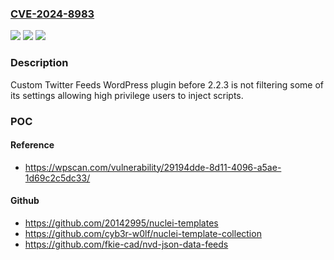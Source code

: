 ### [CVE-2024-8983](https://cve.mitre.org/cgi-bin/cvename.cgi?name=CVE-2024-8983)
![](https://img.shields.io/static/v1?label=Product&message=Custom%20Twitter%20Feeds&color=blue)
![](https://img.shields.io/static/v1?label=Version&message=0%3C%202.2.3%20&color=brighgreen)
![](https://img.shields.io/static/v1?label=Vulnerability&message=CWE-79%20Cross-Site%20Scripting%20(XSS)&color=brighgreen)

### Description

Custom Twitter Feeds  WordPress plugin before 2.2.3 is not filtering some of its settings allowing high privilege users to inject scripts.

### POC

#### Reference
- https://wpscan.com/vulnerability/29194dde-8d11-4096-a5ae-1d69c2c5dc33/

#### Github
- https://github.com/20142995/nuclei-templates
- https://github.com/cyb3r-w0lf/nuclei-template-collection
- https://github.com/fkie-cad/nvd-json-data-feeds

